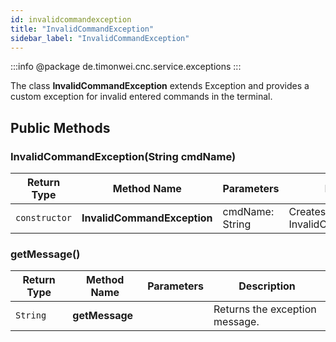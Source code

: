 ```yaml
---
id: invalidcommandexception
title: "InvalidCommandException"
sidebar_label: "InvalidCommandException"
---
```


:::info
@package de.timonwei.cnc.service.exceptions
:::

The class **InvalidCommandException** extends Exception and provides a custom exception for invalid entered commands in the terminal.


## Public Methods

### InvalidCommandException(String cmdName)
| Return Type   | Method Name   | Parameters  | Description    |
| ------------- | ------------- | ----------- | -------------- |
| `constructor`       | **InvalidCommandException**      |      cmdName: String        | Creates an instance of InvalidCommandException. |

### getMessage()
| Return Type   | Method Name   | Parameters  | Description    |
| ------------- | ------------- | ----------- | -------------- |
| `String`       | **getMessage**      |       | Returns the exception message. |